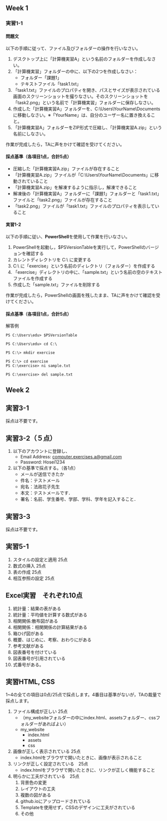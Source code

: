 ## Week 1

### 実習1-1

#### 問題文

以下の手順に従って、ファイル及びフォルダーの操作を行いなさい。

1. デスクトップ上に「計算機実習A」という名前のフォルダーを作成しなさい。
2. 「計算機実習」フォルダーの中に、以下の2つを作成しなさい：
   - フォルダー「課題1」
   - テキストファイル「task1.txt」
3. 「task1.txt」ファイルのプロパティを開き、パスとサイズが表示されている画面のスクリーンショットを撮りなさい。そのスクリーンショットを「task2.png」という名前で「計算機実習」フォルダーに保存しなさい。
4. 作成した「計算機実習A」フォルダーを、C:\Users\YourName\Documents に移動しなさい。※「YourName」は、自分のユーザー名に置き換えること。
5. 「計算機実習A」フォルダーをZIP形式で圧縮し、「計算機実習A.zip」という名前にしなさい。

作業が完成したら，TAに声をかけて確認を受けてください。

#### 採点基準（各項目1点，合計5点）

- 圧縮した「計算機実習A.zip」ファイルが存在すること
- 「計算機実習A.zip」ファイルが「C:\Users\YourName\Documents」に移動されていること
- 「計算機実習A.zip」を解凍するように指示し，解凍できること
- 解凍後の「計算機実習A」フォルダーに「課題1」フォルダーと「task1.txt」ファイルと「task2.png」ファイルが存在すること
- 「task2.png」ファイルが「task1.txt」ファイルのプロパティを表示していること

#### 実習1-2

以下の手順に従い、**PowerShell**を使用して作業を行いなさい。

1. PowerShellを起動し，$PSVersionTableを実行して，PowerShellのバージョンを確認する
2. カレントディレクトリを C:\ に変更する
3. C:\ に「exercise」という名前のディレクトリ（フォルダー）を作成する
4. 「exercise」ディレクトリの中に、「sample.txt」という名前の空のテキストファイルを作成する
5. 作成した「sample.txt」ファイルを削除する

作業が完成したら，PowerShellの画面を残したまま、TAに声をかけて確認を受けてください。

#### 採点基準（各項目1点，合計5点）

解答例
```
PS C:\Users\edu> $PSVersionTable
```

```
PS C:\Users\edu> cd C:\
```

```
PS C:\> mkdir exercise
```

```
PS C:\> cd exercise
PS C:\exercise> ni sample.txt
```

```
PS C:\exercise> del sample.txt
```

## Week 2

## 実習3-1

採点は不要です。

## 実習3-2（５点）

1. 以下のアカウントに登録し、
   - Email Address: computer.exercises.a@gmail.com
   - Password: Hosei1234
2. 以下の基準で採点する。（各1点）
   - メールが送信できたか
   - 件名：テストメール
   - 宛名：法政花子先生
   - 本文：テストメールです．
   - 署名：名前、学生番号、学部、学科、学年を記入すること．

## 実習3-3

採点は不要です。

## 実習5-1

1. スタイルの設定と適用 25点
2.  数式の挿入 25点
3. 表の作成 25点
4. 相互参照の設定 25点

## Excel実習　それぞれ10点
1. 統計量：結果の表がある
2. 統計量：平均値を計算する数式がある
3. 相関関係:散布図がある
4. 相関関係：相関関係の計算結果がある
5. 箱ひげ図がある
6. 概要、はじめに、考察、おわりにがある
7. 参考文献がある
8. 図表番号を付けている
9. 図表番号が引用されている
10. 式番号がある。


## 実習HTML, CSS

1~4の全ての項目は0点/25点で採点します。4番目は基準がないが，TAの裁量で採点します。

1. ファイル構成が正しい 25点
   - （my_websiteフォルダーの中にindex.html、assetsフォルダー、cssフォルダーがあればよい）
   - my_website
      - index.html
      - assets
      - css
2. 画像が正しく表示されている 25点
   - index.htmlをブラウザで開いたときに、画像が表示されること
3. リンクが正しく設定されている　25点
   - index.htmlをブラウザで開いたときに、リンクが正しく機能すること
4. 明らかに工夫がされている　25点
   1. 背景色の変更
   2. レイアウトの工夫
   3. 複数の図がある
   4. github.ioにアップロードされている
   5. Templateを使用せず，CSSのデザインに工夫がされている
   6. その他